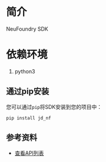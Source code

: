# 简介
NeuFoundry SDK

# 依赖环境
1. python3


## 通过pip安装
您可以通过`pip`将SDK安装到您的项目中：
```
pip install jd_nf
```



## 参考资料

* [查看API列表](https://aidoc.jd.com/neufoundry/manual/dashboard.html)
